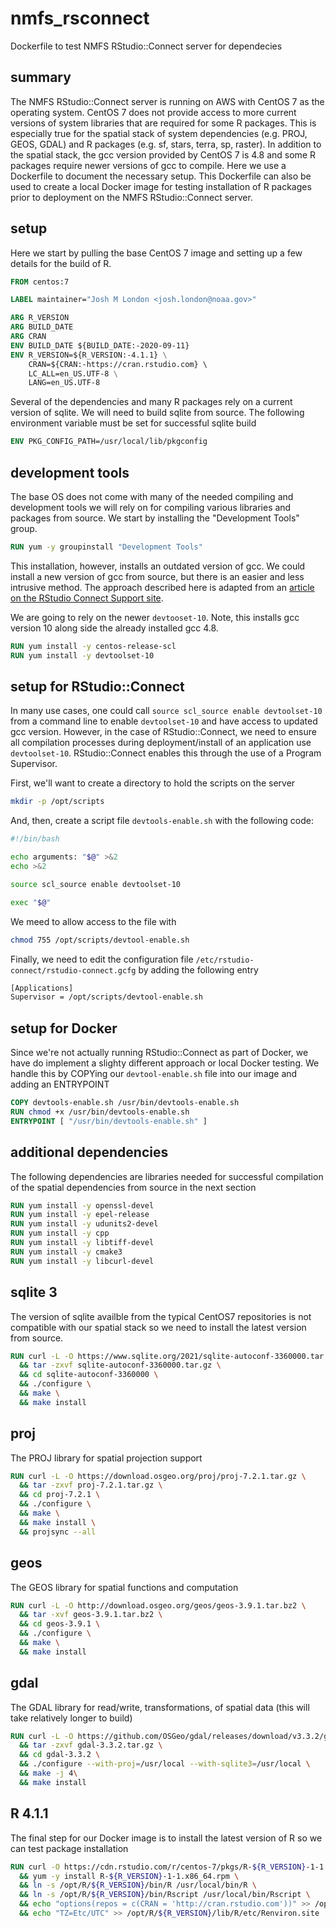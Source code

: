 # nmfs_rsconnect
Dockerfile to test NMFS RStudio::Connect server for dependecies

## summary
The NMFS RStudio::Connect server is running on AWS with CentOS 7 as the operating system. CentOS 7 does not provide access to
more current versions of system libraries that are required for some R packages. This is especially true for the spatial
stack of system dependencies (e.g. PROJ, GEOS, GDAL) and R packages (e.g. sf, stars, terra, sp, raster). In addition to the
spatial stack, the gcc version provided by CentOS 7 is 4.8 and some R packages require newer versions of gcc to compile. Here
we use a Dockerfile to document the necessary setup. This Dockerfile can also be used to create a local Docker image for testing
installation of R packages prior to deployment on the NMFS RStudio::Connect server.

## setup
Here we start by pulling the base CentOS 7 image and setting up a few details for the build of R.

```dockerfile
FROM centos:7

LABEL maintainer="Josh M London <josh.london@noaa.gov>"

ARG R_VERSION
ARG BUILD_DATE
ARG CRAN
ENV BUILD_DATE ${BUILD_DATE:-2020-09-11}
ENV R_VERSION=${R_VERSION:-4.1.1} \
    CRAN=${CRAN:-https://cran.rstudio.com} \ 
    LC_ALL=en_US.UTF-8 \
    LANG=en_US.UTF-8 
```

Several of the dependencies and many R packages rely on a current version of sqlite. We will need to build sqlite
from source. The following environment variable must be set for successful sqlite build

```dockerfile
ENV PKG_CONFIG_PATH=/usr/local/lib/pkgconfig
```

## development tools
The base OS does not come with many of the needed compiling and development tools we will rely on for compiling
various libraries and packages from source. We start by installing the "Development Tools" group.

```dockerfile
RUN yum -y groupinstall "Development Tools"
```

This installation, however, installs an outdated version of gcc. We could install a new version of gcc from
source, but there is an easier and less intrusive method. The approach described here is adapted from an
[article on the RStudio Connect Support site](https://support.rstudio.com/hc/en-us/articles/360006142673-RStudio-Connect-with-devtoolset-enabled).

We are going to rely on the newer `devtooset-10`. Note, this installs gcc version 10 along side the already installed gcc 4.8.

```dockerfile
RUN yum install -y centos-release-scl
RUN yum install -y devtoolset-10
```

## setup for RStudio::Connect
In many use cases, one could call `source scl_source enable devtoolset-10` from a command line to enable `devtoolset-10` and
have access to updated gcc version. However, in the case of RStudio::Connect, we need to ensure all compilation processes
during deployment/install of an application use `devtoolset-10`. RStudio::Connect enables this through the use of a 
Program Supervisor.

First, we'll want to create a directory to hold the scripts on the server

```bash
mkdir -p /opt/scripts
```

And, then, create a script file `devtools-enable.sh` with the following code:

```bash
#!/bin/bash

echo arguments: "$@" >&2
echo >&2

source scl_source enable devtoolset-10

exec "$@"
```

We meed to allow access to the file with

```bash
chmod 755 /opt/scripts/devtool-enable.sh
```

Finally, we need to edit the configuration file `/etc/rstudio-connect/rstudio-connect.gcfg` by 
adding the following entry

```bash
[Applications]
Supervisor = /opt/scripts/devtool-enable.sh
```

## setup for Docker
Since we're not actually running RStudio::Connect as part of Docker, we have do implement a slighty 
different approach or local Docker testing. We handle this by COPYing our `devtool-enable.sh` file
into our image and adding an ENTRYPOINT

```dockerfile
COPY devtools-enable.sh /usr/bin/devtools-enable.sh
RUN chmod +x /usr/bin/devtools-enable.sh
ENTRYPOINT [ "/usr/bin/devtools-enable.sh" ]
```

## additional dependencies
The following dependencies are libraries needed for successful compilation of the spatial dependencies
from source in the next section

```dockerfile
RUN yum install -y openssl-devel
RUN yum install -y epel-release
RUN yum install -y udunits2-devel
RUN yum install -y cpp 
RUN yum install -y libtiff-devel 
RUN yum install -y cmake3
RUN yum install -y libcurl-devel
```

## sqlite 3
The version of sqlite availble from the typical CentOS7 repositories is not compatible with our
spatial stack so we need to install the latest version from source.

```dockerfile
RUN curl -L -O https://www.sqlite.org/2021/sqlite-autoconf-3360000.tar.gz \
  && tar -zxvf sqlite-autoconf-3360000.tar.gz \
  && cd sqlite-autoconf-3360000 \
  && ./configure \
  && make \
  && make install
```

## proj
The PROJ library for spatial projection support

```dockerfile
RUN curl -L -O https://download.osgeo.org/proj/proj-7.2.1.tar.gz \
  && tar -zxvf proj-7.2.1.tar.gz \
  && cd proj-7.2.1 \
  && ./configure \
  && make \
  && make install \
  && projsync --all
```

## geos
The GEOS library for spatial functions and computation

```dockerfile
RUN curl -L -O http://download.osgeo.org/geos/geos-3.9.1.tar.bz2 \
  && tar -xvf geos-3.9.1.tar.bz2 \
  && cd geos-3.9.1 \
  && ./configure \
  && make \
  && make install
```

## gdal
The GDAL library for read/write, transformations, of spatial data (this will take relatively longer to build)

```dockerfile
RUN curl -L -O https://github.com/OSGeo/gdal/releases/download/v3.3.2/gdal-3.3.2.tar.gz \
  && tar -zxvf gdal-3.3.2.tar.gz \
  && cd gdal-3.3.2 \
  && ./configure --with-proj=/usr/local --with-sqlite3=/usr/local \
  && make -j 4\
  && make install
```

## R 4.1.1
The final step for our Docker image is to install the latest version of R so we can test package installation

```dockerfile
RUN curl -O https://cdn.rstudio.com/r/centos-7/pkgs/R-${R_VERSION}-1-1.x86_64.rpm \
  && yum -y install R-${R_VERSION}-1-1.x86_64.rpm \
  && ln -s /opt/R/${R_VERSION}/bin/R /usr/local/bin/R \
  && ln -s /opt/R/${R_VERSION}/bin/Rscript /usr/local/bin/Rscript \
  && echo "options(repos = c(CRAN = 'http://cran.rstudio.com'))" >> /opt/R/${R_VERSION}/lib/R/etc/Rprofile.site \
  && echo "TZ=Etc/UTC" >> /opt/R/${R_VERSION}/lib/R/etc/Renviron.site
```
